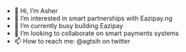 - 👋 Hi, I’m Asher
- 👀 I’m interested in smart partnerships with Eazipay.ng
- 🌱 I’m currently busy building Eazipay
- 💞️ I’m looking to collaborate on smart payments systems
- 📫 How to reach me: @agtsih on twitter

<!---
asher1agtsih/asher1agtsih is a ✨ special ✨ repository because its `README.md` (this file) appears on your GitHub profile.
You can click the Preview link to take a look at your changes.
--->
